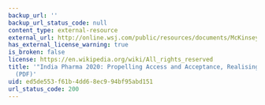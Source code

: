 ```yaml
---
backup_url: ''
backup_url_status_code: null
content_type: external-resource
external_url: http://online.wsj.com/public/resources/documents/McKinseyPharma2020ExecutiveSummary.pdf
has_external_license_warning: true
is_broken: false
license: https://en.wikipedia.org/wiki/All_rights_reserved
title: '"India Pharma 2020: Propelling Access and Acceptance, Realising True Potential."
  (PDF)'
uid: ed5de553-f61b-4dd6-8ec9-94bf95abd151
url_status_code: 200
---
```

